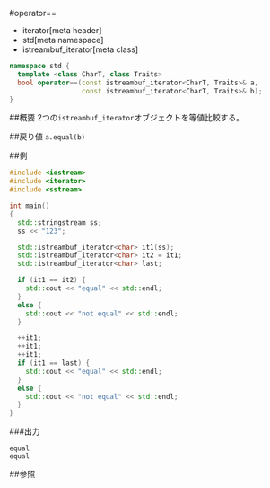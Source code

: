 #operator==
* iterator[meta header]
* std[meta namespace]
* istreambuf_iterator[meta class]

```cpp
namespace std {
  template <class CharT, class Traits>
  bool operator==(const istreambuf_iterator<CharT, Traits>& a,
                  const istreambuf_iterator<CharT, Traits>& b);
}
```

##概要
2つの`istreambuf_iterator`オブジェクトを等値比較する。


##戻り値
`a.equal(b)`


##例
```cpp
#include <iostream>
#include <iterator>
#include <sstream>

int main()
{
  std::stringstream ss;
  ss << "123";

  std::istreambuf_iterator<char> it1(ss);
  std::istreambuf_iterator<char> it2 = it1;
  std::istreambuf_iterator<char> last;

  if (it1 == it2) {
    std::cout << "equal" << std::endl;
  }
  else {
    std::cout << "not equal" << std::endl;
  }

  ++it1;
  ++it1;
  ++it1;
  if (it1 == last) {
    std::cout << "equal" << std::endl;
  }
  else {
    std::cout << "not equal" << std::endl;
  }
}
```

###出力
```
equal
equal
```

##参照


